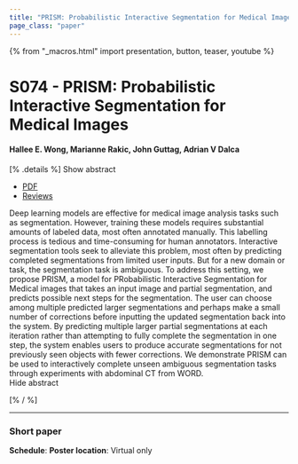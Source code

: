 ```yaml
---
title: "PRISM: Probabilistic Interactive Segmentation for Medical Images"
page_class: "paper"
---
```


{% from "_macros.html" import presentation, button, teaser, youtube %}

# S074 - PRISM: Probabilistic Interactive Segmentation for Medical Images

#### Hallee E. Wong, Marianne Rakic, John Guttag, Adrian V Dalca


[% .details %]
<a class="toggle_visibility" data-selector=".abstract" data-level="3">Show abstract</a>
- <a href="https://openreview.net/pdf?id=JomCgnkmlX">PDF</a>
- <a href="https://openreview.net/forum?id=JomCgnkmlX">Reviews</a>

<p>
    <span class="abstract">
         Deep learning models are effective for medical image analysis tasks such as segmentation. However, training these models requires substantial amounts of labeled data, most often annotated manually. This labelling process is tedious and time-consuming for human annotators. Interactive segmentation tools seek to alleviate this problem, most often by predicting completed segmentations from limited user inputs. But for a new domain or task, the segmentation task is ambiguous. To address this setting, we propose PRISM, a model for PRobabilistic Interactive Segmentation for Medical images that takes an input image and partial segmentation, and predicts possible next steps for the segmentation. The user can choose among multiple predicted larger segmentations and perhaps make a small number of corrections before inputting the updated segmentation back into the system. By predicting multiple larger partial segmentations at each iteration rather than attempting to fully complete the segmentation in one step, the system enables users to produce accurate segmentations for not previously seen objects with fewer corrections. We demonstrate PRISM can be used to interactively complete unseen ambiguous segmentation tasks through experiments with abdominal CT from WORD.
        <br>
        <span class="actions"><a class="toggle_visibility" data-level="2">Hide abstract</a></span>
    </span>
</p>
[% / %]

---


### Short paper

**Schedule**: 
**Poster location**: Virtual only

